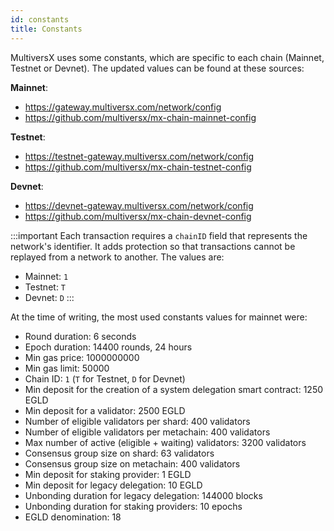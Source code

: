 ```yaml
---
id: constants
title: Constants
---
```


[comment]: # (mx-context)

MultiversX uses some constants, which are specific to each chain (Mainnet, Testnet or Devnet). The updated values can be found at these sources:

**Mainnet**:

- https://gateway.multiversx.com/network/config
- https://github.com/multiversx/mx-chain-mainnet-config

**Testnet**:

- https://testnet-gateway.multiversx.com/network/config
- https://github.com/multiversx/mx-chain-testnet-config

**Devnet**:

- https://devnet-gateway.multiversx.com/network/config
- https://github.com/multiversx/mx-chain-devnet-config

:::important
Each transaction requires a `chainID` field that represents the network's identifier. It adds protection so that transactions cannot be replayed from a network to another.
The values are:

- Mainnet: `1`
- Testnet: `T`
- Devnet: `D`
  :::

At the time of writing, the most used constants values for mainnet were:

- Round duration: 6 seconds
- Epoch duration: 14400 rounds, 24 hours
- Min gas price: 1000000000
- Min gas limit: 50000
- Chain ID: `1` (`T` for Testnet, `D` for Devnet)
- Min deposit for the creation of a system delegation smart contract: 1250 EGLD
- Min deposit for a validator: 2500 EGLD
- Number of eligible validators per shard: 400 validators
- Number of eligible validators per metachain: 400 validators
- Max number of active (eligible + waiting) validators: 3200 validators
- Consensus group size on shard: 63 validators
- Consensus group size on metachain: 400 validators
- Min deposit for staking provider: 1 EGLD
- Min deposit for legacy delegation: 10 EGLD
- Unbonding duration for legacy delegation: 144000 blocks
- Unbonding duration for staking providers: 10 epochs
- EGLD denomination: 18
